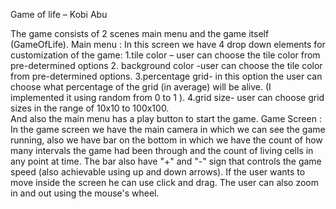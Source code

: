 Game of life – Kobi Abu

The game consists of 2 scenes main menu and the game itself (GameOfLife).
Main menu :
In this screen we have 4 drop down elements for customization of the game:
1.tile color – user can choose the tile color from pre-determined options 
2. background color -user can choose the tile color from pre-determined options.
3.percentage grid- in this option the user can choose what percentage of the grid (in average) will be alive. (I implemented it using random from 0 to 1 ).
4.grid size- user can choose grid sizes in the range of 10x10 to 100x100.  
And also the main menu has a play button to start the game.
Game Screen :
In the game screen we have the main camera in which we can see the game running, also we have bar on the bottom in which we have the count of how many intervals the game had been through and the count of living cells in any point at time.
The bar also have "+" and  "-" sign that controls the game speed (also achievable using  up and down arrows).
If the user wants to move inside the screen he can use click and drag.
The user can also zoom in and out using the mouse's wheel. 
